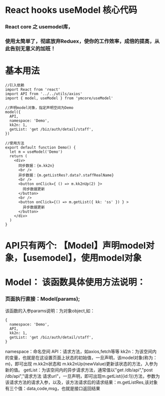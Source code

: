 # React hooks useModel 核心代码

### React core 之 usemodel库，

### 使用太简单了，彻底放弃Reduex，使你的工作效率，成倍的提高，从此告别无意义的加班！

# 基本用法

```
//引入依赖
import React from 'react'
import API from '../../utils/axios'
import { model, useModel } from 'ymcore/useModel'

//声明model对象，指定声明空间为Demo
model({
  API,
  namespace: 'Demo',
  kk2n: 1,
  getList: 'get /biz/auth/detail/staff',
})

//使用方法
export default function Demo() {
  let m = useModel('Demo')
  return (
    <div>
      同步数据：{m.kk2n}
      <br />
      异步数据：{m.getListRes?.data?.staffRealName}
      <br />
      <button onClick={ () => m.kk2nUp(2) }>
        同步数据更新
      </button>
      <br />
      <button onClick={() => m.getList({ kk: 'ss' }) } >
        异步数据更新
      </button>
    </div>
  )
}
```

# API只有两个: 【Model】声明model对象，【usemodel】，使用model对象

# Model： 该函数具体使用方法说明：
### 页面执行直接：Model(params);
该函数的入参params说明：为对象object,如：
```
{
  namespace: 'Demo',
  API,
  kk2n: 1,
  getList: 'get /biz/auth/detail/staff',
}
```
namespace：命名空间
API：请求方法，如axios,fetch等等
kk2n：为该空间内的变量，也就是在这设置页面上状态的初始值，一旦声明，该model对象(称为：m)，即可出现 m.kk2n状态和 m.kk2nUp(newValue)更新该状态的方法，入参为新的值。
getList：为该空间内的异步请求方法，通常值以"get /db/api","post /db/api","请求方法 请求url"，一旦声明，即可出现m.getList({id:1})方法，参数为该请求方法的请求入参，以及，该方法请求后的请求结果：m.getListRes,该对象有三个值：data,code,msg，也就是接口返回结果

